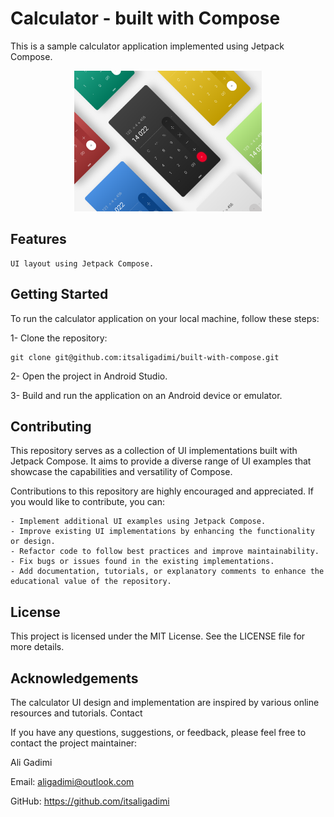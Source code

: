 
# Calculator - built with Compose

This is a sample calculator application implemented using Jetpack Compose.


<p align="center">
  <img src="calculator_screenshot.jpg" alt="Calculator Screenshot" width="300" />
</p>


## Features

    UI layout using Jetpack Compose.



## Getting Started

To run the calculator application on your local machine, follow these steps:

1- Clone the repository:

    git clone git@github.com:itsaligadimi/built-with-compose.git

2- Open the project in Android Studio.

3- Build and run the application on an Android device or emulator.


## Contributing

This repository serves as a collection of UI implementations built with Jetpack Compose. It aims to provide a diverse range of UI examples that showcase the capabilities and versatility of Compose.

Contributions to this repository are highly encouraged and appreciated. If you would like to contribute, you can:

    - Implement additional UI examples using Jetpack Compose.
    - Improve existing UI implementations by enhancing the functionality or design.
    - Refactor code to follow best practices and improve maintainability.
    - Fix bugs or issues found in the existing implementations.
    - Add documentation, tutorials, or explanatory comments to enhance the educational value of the repository.

## License

This project is licensed under the MIT License. See the LICENSE file for more details.

## Acknowledgements

The calculator UI design and implementation are inspired by various online resources and tutorials.
Contact

If you have any questions, suggestions, or feedback, please feel free to contact the project maintainer:

Ali Gadimi

Email: aligadimi@outlook.com

GitHub: https://github.com/itsaligadimi
